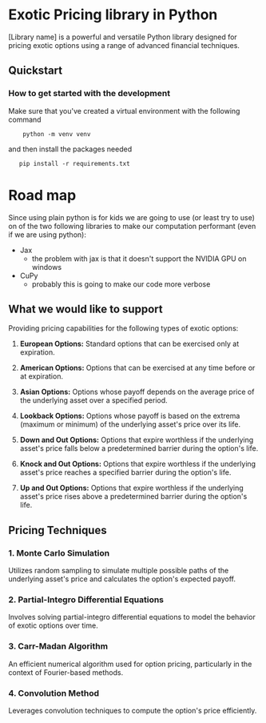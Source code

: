 # Exotic Pricing library in Python

[Library name] is a powerful and versatile Python library designed for pricing exotic options using a range of advanced financial techniques.

## Quickstart

### How to get started with the development

Make sure that you've created a virtual environment with the following command

        python -m venv venv

and then install the packages needed 

       pip install -r requirements.txt

# Road map

Since using plain python is for kids we are going to use (or least try to use) on of the two following libraries
to make our computation performant (even if we are using python):

- Jax
  - the problem with jax is that it doesn't support the NVIDIA GPU on windows 
- CuPy
  - probably this is going to make our code more verbose

## What we would like to support

Providing pricing capabilities for the following types of exotic options:

1. **European Options:** Standard options that can be exercised only at expiration.

2. **American Options:** Options that can be exercised at any time before or at expiration.

3. **Asian Options:** Options whose payoff depends on the average price of the underlying asset over a specified period.

4. **Lookback Options:** Options whose payoff is based on the extrema (maximum or minimum) of the underlying asset's price over its life.

5. **Down and Out Options:** Options that expire worthless if the underlying asset's price falls below a predetermined barrier during the option's life.

6. **Knock and Out Options:** Options that expire worthless if the underlying asset's price reaches a specified barrier during the option's life.

7. **Up and Out Options:** Options that expire worthless if the underlying asset's price rises above a predetermined barrier during the option's life.

## Pricing Techniques

### 1. Monte Carlo Simulation

Utilizes random sampling to simulate multiple possible paths of the underlying asset's price and calculates the option's expected payoff.

### 2. Partial-Integro Differential Equations

Involves solving partial-integro differential equations to model the behavior of exotic options over time.

### 3. Carr-Madan Algorithm

An efficient numerical algorithm used for option pricing, particularly in the context of Fourier-based methods.

### 4. Convolution Method

Leverages convolution techniques to compute the option's price efficiently.